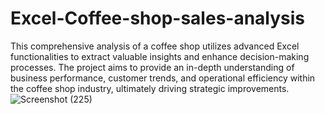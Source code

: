 # Excel-Coffee-shop-sales-analysis
This comprehensive analysis of a coffee shop utilizes advanced Excel functionalities to extract valuable insights and enhance decision-making processes. The project aims to provide an in-depth understanding of business performance, customer trends, and operational efficiency within the coffee shop industry, ultimately driving strategic improvements.
![Screenshot (225)](https://github.com/AbhishekSuneja/Excel-Coffee-shop-sales-analysis/assets/136248049/5378f649-a457-4d99-8af2-48276d78eeb7)


